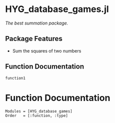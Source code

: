 # HYG_database_games.jl
*The best summation package.*
## Package Features
- Sum the squares of two numbers
## Function Documentation
```@docs
function1
```
# Function Documentation
```@autodocs
Modules = [HYG_database_games]
Order   = [:function, :type]
```
